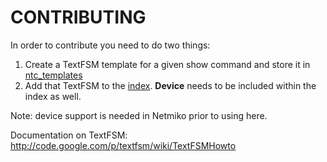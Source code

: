 # CONTRIBUTING

In order to contribute you need to do two things:

  1. Create a TextFSM template for a given show command and store it in [ntc_templates](ntc_templates/)
  2. Add that TextFSM to the [index](ntc_templates/index).  **Device** needs to be included within the index as well.

Note: device support is needed in Netmiko prior to using here.

Documentation on TextFSM:  http://code.google.com/p/textfsm/wiki/TextFSMHowto



